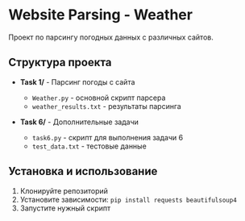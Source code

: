 # Website Parsing - Weather

Проект по парсингу погодных данных с различных сайтов.

## Структура проекта

- **Task 1/** - Парсинг погоды с сайта
  - `Weather.py` - основной скрипт парсера
  - `weather_results.txt` - результаты парсинга

- **Task 6/** - Дополнительные задачи
  - `task6.py` - скрипт для выполнения задачи 6
  - `test_data.txt` - тестовые данные

## Установка и использование

1. Клонируйте репозиторий
2. Установите зависимости: `pip install requests beautifulsoup4`
3. Запустите нужный скрипт

